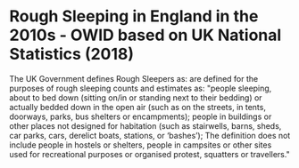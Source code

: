 # Rough Sleeping in England in the 2010s - OWID based on UK National Statistics (2018)

The UK Government defines Rough Sleepers as: are defined for the purposes of rough sleeping counts and estimates as: "people sleeping, about to bed down (sitting on/in or standing next to their bedding) or actually bedded down in the open air (such as on the streets, in tents, doorways, parks, bus shelters or encampments); people in buildings or other places not designed for habitation (such as stairwells, barns, sheds, car parks, cars, derelict boats, stations, or ‘bashes’); The definition does not include people in hostels or shelters, people in campsites or other sites used for recreational purposes or organised protest, squatters or travellers."